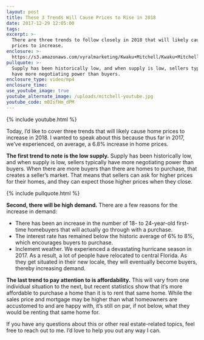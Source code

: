 ```yaml
---
layout: post
title: These 3 Trends Will Cause Prices to Rise in 2018
date: 2017-12-29 12:05:00
tags:
excerpt: >-
  There are three trends to follow closely in 2018 that will likely cause home
  prices to increase.
enclosure: >-
  https://s3.amazonaws.com/vyralmarketing/Kwaku+Mitchell/Kwaku+Mitchell-+These+3+Trends+Will+Cause+Prices+to+Rise+in+2018.mp4
pullquote: >-
  Supply has been historically low, and when supply is low, sellers typically
  have more negotiating power than buyers.
enclosure_type: video/mp4
enclosure_time:
use_youtube_image: true
youtube_alternate_image: /uploads/mitchell-youtube.jpg
youtube_code: mBIsfHm_dPM
---
```



{% include youtube.html %}

Today, I’d like to cover three trends that will likely cause home prices to increase in 2018. I wanted to speak about this because thus far in 2017, we’ve experienced, on average, a 6.8% increase in home prices.

**The first trend to note is the low supply.** Supply has been historically low, and when supply is low, sellers typically have more negotiating power than buyers. When there are more buyers than there are homes to purchase, that creates a seller’s market. That means that sellers can ask for higher prices for their homes, and they can expect those higher prices when they close.

{% include pullquote.html %}

**Second, there will be high demand.** There are a few reasons for the increase in demand:

* There has been an increase in the number of 18- to 24-year-old first-time homebuyers that will actually go through with a purchase.
* The interest rate has remained below the historic average of 6% to 8%, which encourages buyers to purchase.
* Inclement weather. We experienced a devastating hurricane season in 2017. As a result, a lot of people have relocated to central Florida. As they get situated in their new locale, they will eventually become buyers, thereby increasing demand.

**The last trend to pay attention to is affordability.** This will vary from one individual situation to the next, but recent statistics show that it’s more affordable to purchase a home than it is to rent that same home. While the sales price and mortgage may be higher than what homeowners are accustomed to and are happy with, it’s still on par, if not below, what they would be renting that same home for.

If you have any questions about this or other real estate-related topics, feel free to reach out to me. I’d love to help you out any way I can.